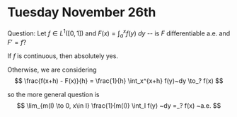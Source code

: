 # Tuesday November 26th

Question:
Let $f\in L^1([0, 1])$ and $F(x) = \int_a^x f(y) ~dy$ -- is $F$ differentiable a.e. and $F' = f$?

If $f$ is continuous, then absolutely yes.

Otherwise, we are considering 
$$
\frac{f(x+h) - F(x)}{h} = \frac{1}{h} \int_x^{x+h} f(y)~dy \to_? f(x)
$$

so the more general question is
$$
\lim_{m(I) \to 0, x\in I} \frac{1}{m(I)} \int_I f(y) ~dy =_? f(x) ~a.e.
$$
